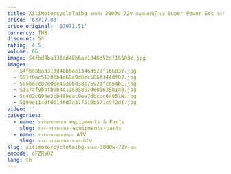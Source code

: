 ```yaml
---
title: XiliMotorcycleTaibg ขายส่ง 3000w 72v สกูตเตอร์ผู้ใหญ่ Super Power Eec รถจักรยานยนต์ไฟฟ้า
price: '63717.83'
price_original: '67071.51'
currency: THB
discount: 5%
rating: 4.5
volume: 66
image: S4fbd8ba331dd40b6ae1346d52df16603Y.jpg
images:
  - S4fbd8ba331dd40b6ae1346d52df16603Y.jpg
  - S51f0ac51206b4a68a9d6ec586f344df0J.jpg
  - S05bdce8c800e493ebd38c7592afed54bL.jpg
  - S117af9bbfb9b4c13885867d605635b1aB.jpg
  - Sc462c694e3bb489eac9ee7dbccc64051N.jpg
  - S199e1149f00146d7a377510b571c9f2dI.jpg
video: ''
categories:
  - name: รถจักรยานยนต์ equipments & Parts
    slug: รถจ-กรยานยนต-equipments-parts
  - name: รถจักรยานยนต์และ ATV
    slug: รถจ-กรยานยนต-และ-atv
slug: xilimotorcycletaibg-ขายส-3000w-72v-สก
encode: oFZRvO2
lang: th
---
```

  